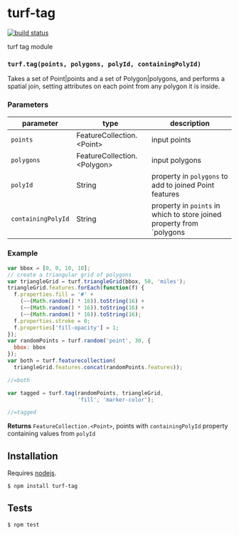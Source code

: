 # turf-tag

[![build status](https://secure.travis-ci.org/Turfjs/turf-tag.png)](http://travis-ci.org/Turfjs/turf-tag)

turf tag module


### `turf.tag(points, polygons, polyId, containingPolyId)`

Takes a set of Point|points and a set of Polygon|polygons, and performs a spatial join, setting attributes on each point from any polygon it is inside.


### Parameters

| parameter          | type                           | description                                                           |
| ------------------ | ------------------------------ | --------------------------------------------------------------------- |
| `points`           | FeatureCollection\.\<Point\>   | input points                                                          |
| `polygons`         | FeatureCollection\.\<Polygon\> | input polygons                                                        |
| `polyId`           | String                         | property in `polygons` to add to joined Point features                |
| `containingPolyId` | String                         | property in `points` in which to store joined property from `polygons |


### Example

```js
var bbox = [0, 0, 10, 10];
// create a triangular grid of polygons
var triangleGrid = turf.triangleGrid(bbox, 50, 'miles');
triangleGrid.features.forEach(function(f) {
  f.properties.fill = '#' +
    (~~(Math.random() * 16)).toString(16) +
    (~~(Math.random() * 16)).toString(16) +
    (~~(Math.random() * 16)).toString(16);
  f.properties.stroke = 0;
  f.properties['fill-opacity'] = 1;
});
var randomPoints = turf.random('point', 30, {
  bbox: bbox
});
var both = turf.featurecollection(
  triangleGrid.features.concat(randomPoints.features));

//=both

var tagged = turf.tag(randomPoints, triangleGrid,
                      'fill', 'marker-color');

//=tagged
```


**Returns** `FeatureCollection.<Point>`, points with `containingPolyId` property containing values from `polyId`

## Installation

Requires [nodejs](http://nodejs.org/).

```sh
$ npm install turf-tag
```

## Tests

```sh
$ npm test
```


